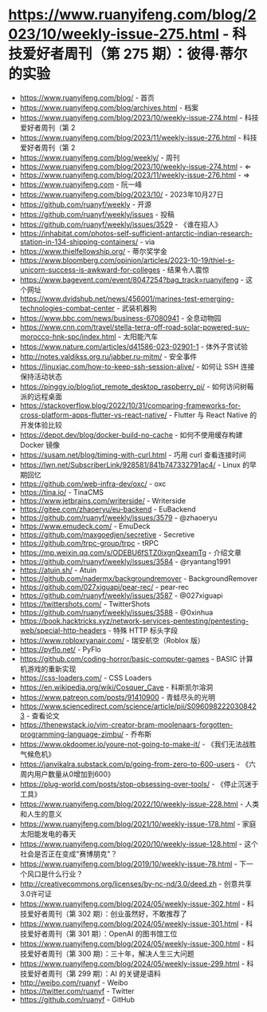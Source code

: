 # https://www.ruanyifeng.com/blog/2023/10/weekly-issue-275.html - 科技爱好者周刊（第 275 期）：彼得·蒂尔的实验

- https://www.ruanyifeng.com/blog/ - 首页
- https://www.ruanyifeng.com/blog/archives.html - 档案
- https://www.ruanyifeng.com/blog/2023/10/weekly-issue-274.html - 科技爱好者周刊（第 2
- https://www.ruanyifeng.com/blog/2023/11/weekly-issue-276.html - 科技爱好者周刊（第 2
- https://www.ruanyifeng.com/blog/weekly/ - 周刊
- https://www.ruanyifeng.com/blog/2023/10/weekly-issue-274.html - ⇐
- https://www.ruanyifeng.com/blog/2023/11/weekly-issue-276.html - ⇒
- https://www.ruanyifeng.com - 阮一峰
- https://www.ruanyifeng.com/blog/2023/10/ - 2023年10月27日
- https://github.com/ruanyf/weekly - 开源
- https://github.com/ruanyf/weekly/issues - 投稿
- https://github.com/ruanyf/weekly/issues/3529 - 《谁在招人》
- https://inhabitat.com/photos-self-sufficient-antarctic-indian-research-station-in-134-shipping-containers/ - via
- https://www.thielfellowship.org/ - 蒂尔奖学金
- https://www.bloomberg.com/opinion/articles/2023-10-19/thiel-s-unicorn-success-is-awkward-for-colleges - 结果令人震惊
- https://www.bagevent.com/event/8047254?bag_track=ruanyifeng - 这个网址
- https://www.dvidshub.net/news/456001/marines-test-emerging-technologies-combat-center - 武装机器狗
- https://www.bbc.com/news/business-67080941 - 全息动物园
- https://www.cnn.com/travel/stella-terra-off-road-solar-powered-suv-morocco-hnk-spc/index.html - 太阳能汽车
- https://www.nature.com/articles/d41586-023-02901-1 - 体外子宫试验
- http://notes.valdikss.org.ru/jabber.ru-mitm/ - 安全事件
- https://linuxiac.com/how-to-keep-ssh-session-alive/ - 如何让 SSH 连接保持活动状态
- https://pinggy.io/blog/iot_remote_desktop_raspberry_pi/ - 如何访问树莓派的远程桌面
- https://stackoverflow.blog/2022/10/31/comparing-frameworks-for-cross-platform-apps-flutter-vs-react-native/ - Flutter 与 React Native 的开发体验比较
- https://depot.dev/blog/docker-build-no-cache - 如何不使用缓存构建 Docker 镜像
- https://susam.net/blog/timing-with-curl.html - 巧用 curl 查看连接时间
- https://lwn.net/SubscriberLink/928581/841b747332791ac4/ - Linux 的早期回忆
- https://github.com/web-infra-dev/oxc/ - oxc
- https://tina.io/ - TinaCMS
- https://www.jetbrains.com/writerside/ - Writerside
- https://gitee.com/zhaoeryu/eu-backend - EuBackend
- https://github.com/ruanyf/weekly/issues/3579 - @zhaoeryu
- https://www.emudeck.com/ - EmuDeck
- https://github.com/maxgoedjen/secretive - Secretive
- https://github.com/trpc-group/trpc - tRPC
- https://mp.weixin.qq.com/s/ODEBU6fSTZ0ixgnQxeamTg - 介绍文章
- https://github.com/ruanyf/weekly/issues/3584 - @ryantang1991
- https://atuin.sh/ - Atuin
- https://github.com/nadermx/backgroundremover - BackgroundRemover
- https://github.com/027xiguapi/pear-rec/ - pear-rec
- https://github.com/ruanyf/weekly/issues/3587 - @027xiguapi
- https://twittershots.com/ - TwitterShots
- https://github.com/ruanyf/weekly/issues/3588 - @0xinhua
- https://book.hacktricks.xyz/network-services-pentesting/pentesting-web/special-http-headers - 特殊 HTTP 标头字段
- https://www.robloxryanair.com/ - 瑞安航空（Roblox 版）
- https://pyflo.net/ - PyFlo
- https://github.com/coding-horror/basic-computer-games - BASIC 计算机游戏的重新实现
- https://css-loaders.com/ - CSS Loaders
- https://en.wikipedia.org/wiki/Cosquer_Cave - 科斯凯尔溶洞
- https://www.patreon.com/posts/91410900 - 青蛙尽头的光明
- https://www.sciencedirect.com/science/article/pii/S0960982220308423 - 查看论文
- https://thenewstack.io/vim-creator-bram-moolenaars-forgotten-programming-language-zimbu/ - 乔布斯
- https://www.okdoomer.io/youre-not-going-to-make-it/ - 《我们无法战胜气候危机》
- https://janvikalra.substack.com/p/going-from-zero-to-600-users - 《六周内用户数量从0增加到600》
- https://plug-world.com/posts/stop-obsessing-over-tools/ - 《停止沉迷于工具》
- https://www.ruanyifeng.com/blog/2022/10/weekly-issue-228.html - 人类和人生的意义
- https://www.ruanyifeng.com/blog/2021/10/weekly-issue-178.html - 家庭太阳能发电的春天
- https://www.ruanyifeng.com/blog/2020/10/weekly-issue-128.html - 这个社会是否正在变成"赛博朋克"？
- https://www.ruanyifeng.com/blog/2019/10/weekly-issue-78.html - 下一个风口是什么行业？
- http://creativecommons.org/licenses/by-nc-nd/3.0/deed.zh - 创意共享3.0许可证
- https://www.ruanyifeng.com/blog/2024/05/weekly-issue-302.html - 科技爱好者周刊（第 302 期）：创业虽然好，不敢推荐了
- https://www.ruanyifeng.com/blog/2024/05/weekly-issue-301.html - 科技爱好者周刊（第 301 期）：OpenAI 的图书馆工位
- https://www.ruanyifeng.com/blog/2024/05/weekly-issue-300.html - 科技爱好者周刊（第 300 期）：三十年，解决人生三大问题
- https://www.ruanyifeng.com/blog/2024/05/weekly-issue-299.html - 科技爱好者周刊（第 299 期）：AI 的关键是语料
- http://weibo.com/ruanyf - Weibo
- https://twitter.com/ruanyf - Twitter
- https://github.com/ruanyf - GitHub